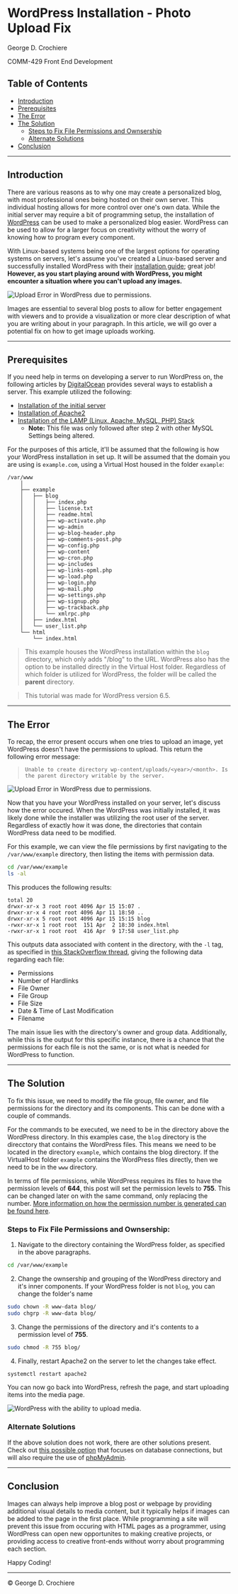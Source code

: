 <link rel="stylesheet" href="https://unpkg.com/bamboo.css/dist/dark.min.css">
<link rel="stylesheet" href="./src/css/styles.css">
<script src="./src/js/syntaxHighlight.js" defer></script>

# WordPress Installation - Photo Upload Fix
George D. Crochiere

COMM-429 Front End Development

## Table of Contents
- [Introduction](#intro)
- [Prerequisites](#prereq)
- [The Error](#error)
- [The Solution](#fix)
    - [Steps to Fix File Permissions and Ownsership](#fix-steps)
    - [Alternate Solutions](#fix-alt)
- [Conclusion](#conclude)

___

<a name="intro"></a>

## Introduction
There are various reasons as to why one may create a personalized blog, with most professional ones being hosted on their own server. This individual hosting allows for more control over one's own data. While the initial server may require a bit of programming setup, the installation of [WordPress](https://wordpress.org/) can be used to make a personalized blog easier. WordPress can be used to allow for a larger focus on creativity without the worry of knowing how to program every component.

With Linux-based systems being one of the largest options for operating systems on servers, let's assume you've created a Linux-based server and successfully installed WordPress with their [installation guide](https://developer.wordpress.org/advanced-administration/before-install/howto-install/); great job! **However, as you start playing around with WordPress, you might encounter a situation where you can't upload any images.**

![Upload Error in WordPress due to permissions.](./src/images/ErrorWP.png)

Images are essential to several blog posts to allow for better engagement with viewers and to provide a visualization or more clear description of what you are writing about in your paragraph. In this article, we will go over a potential fix on how to get image uploads working.

___

<a name="prereq"></a>

## Prerequisites
If you need help in terms on developing a server to run WordPress on, the following articles by [DigitalOcean](https://www.digitalocean.com/) provides several ways to establish a server. This example utilized the following:

- [Installation of the initial server](https://www.digitalocean.com/community/tutorials/initial-server-setup-with-ubuntu-22-04)
- [Installation of Apache2](https://www.digitalocean.com/community/tutorials/how-to-install-the-apache-web-server-on-ubuntu-22-04)
- [Installation of the LAMP (Linux, Apache, MySQL, PHP) Stack](https://www.digitalocean.com/community/tutorials/how-to-install-linux-apache-mysql-php-lamp-stack-on-ubuntu-22-04)
    - **Note:** This file was only followed after step 2 with other MySQL Settings being altered.

For the purposes of this article, it'll be assumed that the following is how your WordPress installation in set up. It will be assumed that the domain you are using is ```example.com```, using a Virtual Host housed in the folder ```example```:

```
/var/www
    │
    ├── example
    │   ├── blog
    │   │   ├── index.php
    │   │   ├── license.txt
    │   │   ├── readme.html
    │   │   ├── wp-activate.php
    │   │   ├── wp-admin
    │   │   ├── wp-blog-header.php
    │   │   ├── wp-comments-post.php
    │   │   ├── wp-config.php
    │   │   ├── wp-content
    │   │   ├── wp-cron.php
    │   │   ├── wp-includes
    │   │   ├── wp-links-opml.php
    │   │   ├── wp-load.php
    │   │   ├── wp-login.php
    │   │   ├── wp-mail.php
    │   │   ├── wp-settings.php
    │   │   ├── wp-signup.php
    │   │   ├── wp-trackback.php
    │   │   └── xmlrpc.php
    │   ├── index.html
    │   └── user_list.php
    └── html
        └── index.html
```

>This example houses the WordPress installation within the ```blog``` directory, which only adds "/blog" to the URL. WordPress also has the option to be installed directly in the Virtual Host folder. Regardless of which folder is utilized for WordPress, the folder will be called the **parent** directory.

>This tutorial was made for WordPress version 6.5.

___

<a name="error"></a>

## The Error
To recap, the error present occurs when one tries to upload an image, yet WordPress doesn't have the permissions to upload. This return the following error message:

>`Unable to create directory wp-content/uploads/<year>/<month>. Is the parent directory writable by the server.`

![Upload Error in WordPress due to permissions.](./src/images/ErrorWP.png)

Now that you have your WordPress installed on your server, let's discuss how the error occured. When the WordPress was initially installed, it was likely done while the installer was utilizing the root user of the server. Regardless of exactly how it was done, the directories that contain WordPress data need to be modified.

For this example, we can view the file permissions by first navigating to the ```/var/www/example``` directory, then listing the items with permission data.

```bash
cd /var/www/example
ls -al
```

This produces the following results:
```
total 20
drwxr-xr-x 3 root root 4096 Apr 15 15:07 .
drwxr-xr-x 4 root root 4096 Apr 11 18:50 ..
drwxr-xr-x 5 root root 4096 Apr 15 15:15 blog
-rwxr-xr-x 1 root root  151 Apr  2 18:30 index.html
-rwxr-xr-x 1 root root  416 Apr  9 17:58 user_list.php
```

This outputs data associated with content in the directory, with the ```-l``` tag, as specified in [this StackOverflow thread](https://stackoverflow.com/questions/22086175/understanding-ls-output), giving the following data regarding each file:

- Permissions
- Number of Hardlinks
- File Owner
- File Group
- File Size
- Date & Time of Last Modification
- Filename

The main issue lies with the directory's owner and group data. Additionally, while this is the output for this specific instance, there is a chance that the permissions for each file is not the same, or is not what is needed for WordPress to function.

___

<a name="fix"></a>

## The Solution
To fix this issue, we need to modify the file group, file owner, and file permissions for the directory and its components. This can be done with a couple of commands.

For the commands to be executed, we need to be in the directory above the WordPress directory. In this examples case, the ```blog``` directory is the direcctory that contains the WordPress files. This means we need to be located in the directory ```example```, which contains the blog directory. If the VirtualHost folder ```example``` contains the WordPress files directly, then we need to be in the ```www``` directory.

In terms of file permissions, while WordPress requires its files to have the permission levels of **644**, this post will set the permission levels to **755**. This can be changed later on with the same command, only replacing the number. [More information on how the permission number is generated can be found here](https://www.theserverside.com/blog/Coffee-Talk-Java-News-Stories-and-Opinions/how-permissions-chmod-with-numbers-command-explained-777-rwx-unix).

<a name="fix-steps"></a>

### Steps to Fix File Permissions and Ownsership:
1. Navigate to the directory containing the WordPress folder, as specified in the above paragraphs.

```bash
cd /var/www/example
```

2. Change the ownsership and grouping of the WordPress directory and it's inner components. If your WordPress folder is not ```blog```, you can change the folder's name

```bash
sudo chown -R www-data blog/
sudo chgrp -R www-data blog/
```

3. Change the permissions of the directory and it's contents to a permission level of **755**.

```bash
sudo chmod -R 755 blog/
```

4. Finally, restart Apache2 on the server to let the changes take effect.

```bash
systemctl restart apache2
```

You can now go back into WordPress, refresh the page, and start uploading items into the media page.

![WordPress with the ability to upload media.](./src/images/SuccessWP.png)

<a name="fix-alt"></a>

### Alternate Solutions
If the above solution does not work, there are other solutions present. Check out [this possible option](https://wp-me.com/fix-unable-to-create-directory-wp-content-uploads-is-its-parent-directory-writable-by-the-server/) that focuses on database connections, but will also require the use of [phpMyAdmin](https://www.phpmyadmin.net/).

___

<a name="conclude"></a>

## Conclusion
Images can always help improve a blog post or webpage by providing additional visual details to media content, but it typically helps if images can be added to the page in the first place. While programming a site will prevent this issue from occuring with HTML pages as a programmer, using WordPress can open new opportunites to making creative projects, or providing access to creative front-ends without worry about programming each section.

Happy Coding!

___

&copy; George D. Crochiere
